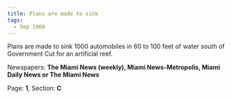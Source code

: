```yaml
---  
title: Plans are made to sink  
tags:  
  - Sep 1960  
---  
```

  
Plans are made to sink 1000 automobiles in 60 to 100 feet of water south of Government Cut for an artificial reef.  
  
Newspapers: **The Miami News (weekly), Miami News-Metropolis, Miami Daily News or The Miami News**  
  
Page: **1**, Section: **C** 
